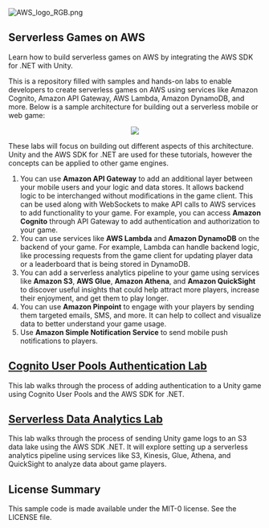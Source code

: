 ![AWS_logo_RGB.png](http://d2a4jpfnohww2y.cloudfront.net/cognito/AWS_logo_RGB.png)

## Serverless Games on AWS

Learn how to build serverless games on AWS by integrating the AWS SDK for .NET with Unity.

This is a repository filled with samples and hands-on labs to enable developers to create serverless games on AWS using services like Amazon Cognito, Amazon API Gateway, AWS Lambda, Amazon DynamoDB, and more. Below is a sample architecture for building out a serverless mobile or web game:

<p align="center"><img src="http://d2a4jpfnohww2y.cloudfront.net/main/Serverless+Gaming.png" /></p>


These labs will focus on building out different aspects of this architecture. Unity and the AWS SDK for .NET are used for these tutorials, however the concepts can be applied to other game engines. 

1. You can use **Amazon API Gateway** to add an additional layer between your mobile users and your logic and data stores. It allows backend logic to be interchanged without modifications in the game client. This can be used along with WebSockets to make API calls to AWS services to add functionality to your game. For example, you can access **Amazon Cognito** through API Gateway to add authentication and authorization to your game. 
2. You can use services like **AWS Lambda** and **Amazon DynamoDB** on the backend of your game. For example, Lambda can handle backend logic, like processing requests from the game client for updating player data or a leaderboard that is being stored in DynamoDB.  
3. You can add a serverless analytics pipeline to your game using services like **Amazon S3**, **AWS Glue**, **Amazon Athena**, and **Amazon QuickSight** to discover useful insights that could help attract more players, increase their enjoyment, and get them to play longer. 
4. You can use **Amazon Pinpoint** to engage with your players by sending them targeted emails, SMS, and more. It can help to collect and visualize data to better understand your game usage. 
5. Use **Amazon Simple Notification Service** to send mobile push notifications to players.


## [Cognito User Pools Authentication Lab](https://github.com/aws-samples/serverless-games-on-aws/tree/master/Cognito%20User%20Pools%20Authentication%20Lab)

This lab walks through the process of adding authentication to a Unity game using Cognito User Pools and the AWS SDK for .NET. 

## [Serverless Data Analytics Lab](https://github.com/aws-samples/serverless-games-on-aws/tree/master/Serverless%20Data%20Analytics%20Lab)

This lab walks through the process of sending Unity game logs to an S3 data lake using the AWS SDK .NET. It will explore setting up a serverless analytics pipeline using services like S3, Kinesis, Glue, Athena, and QuickSight to analyze data about game players. 


## License Summary

This sample code is made available under the MIT-0 license. See the LICENSE file.
